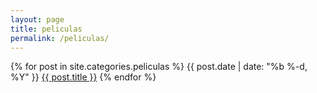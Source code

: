 ```yaml
---
layout: page
title: peliculas
permalink: /peliculas/
---
```

{% for post in site.categories.peliculas %}
 <span class="post-meta">{{ post.date | date: "%b %-d, %Y" }}</span>
 <a class="post-link" href="{{ post.url | prepend: site.baseurl }}">{{ post.title }}</a>
{% endfor %}



